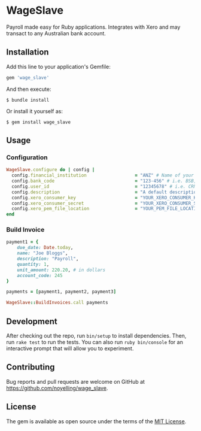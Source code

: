 # WageSlave

Payroll made easy for Ruby applications. Integrates with Xero and may transact to any Australian bank account.

## Installation

Add this line to your application's Gemfile:

```ruby
gem 'wage_slave'
```

And then execute:

    $ bundle install

Or install it yourself as:

    $ gem install wage_slave

## Usage

### Configuration

```ruby
WageSlave.configure do | config |
  config.financial_institution                  = "ANZ" # Name of your bank
  config.bank_code                              = "123-456" # i.e. BSB, Sort code etc
  config.user_id                                = "12345678" # i.e. CRN, Acc no. etc
  config.description                            = "A default description for all WageSlave transactions"
  config.xero_consumer_key                      = "YOUR_XERO_CONSUMER_KEY"
  config.xero_consumer_secret                   = "YOUR_XERO_CONSUMER_SECRET"
  config.xero_pem_file_location                 = "YOUR_PEM_FILE_LOCATION"
end
```

### Build Invoice

```ruby
payment1 = {
	due_date: Date.today,
	name: "Joe Bloggs",
	description: "Payroll",
	quantity: 1,
	unit_amount: 220.20, # in dollars
	account_code: 245
}

payments = [payment1, payment2, payment3]

WageSlave::BuildInvoices.call payments

```

## Development

After checking out the repo, run `bin/setup` to install dependencies. Then, run `rake test` to run the tests. You can also run `ruby bin/console` for an interactive prompt that will allow you to experiment.

## Contributing

Bug reports and pull requests are welcome on GitHub at https://github.com/noyelling/wage_slave.

## License

The gem is available as open source under the terms of the [MIT License](http://opensource.org/licenses/MIT).


